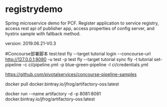 # registrydemo
Spring microservice demo for PCF. Register application to service registry, access rest api of publisher app, access properties of config server, and hystrix sample with fallback method.

version: 2019.06.21-V0.3

#Concourse部署脚本
test:test
fly --target tutorial login --concourse-url http://127.0.0.1:8080 -u test -p test
fly --target tutorial sync
fly -t tutorial set-pipeline -c ci/pipeline.yml -p blue-green-pipeline -l ci/credentials.yml


https://github.com/pivotalservices/concourse-pipeline-samples


docker pull docker.bintray.io/jfrog/artifactory-oss:latest

docker run --name artifactory -d -p 8081:8081 docker.bintray.io/jfrog/artifactory-oss:latest